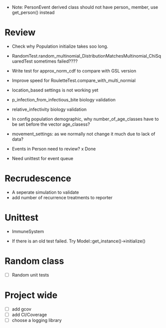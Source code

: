 - Note: PersonEvent derived class should not have person_ member, use get_person() instead
# Review 
- Check why Population initialize takes soo long.
-  RandomTest.random_multinomial_DistributionMatchesMultinomial_ChiSquaredTest sometimes failed????

- Write test for approx_norm_cdf to compare with GSL version
-  Improve speed for RouletteTest.compare_with_multi_normial
- location_based settings is not working yet

- p_infection_from_infectious_bite biology validation
- relative_infectivity biology validation

- In config population demographic, why number_of_age_classes have to be set before the vector age_clasess?

- movement_settings: as we normally not change it much due to lack of data?
- Events in Person need to review? x Done
- Need unittest for event queue

# Recrudescence

- A seperate simulation to validate
- add number of recurrence treatments to reporter

# Unittest
- ImmuneSystem

- If there is an old test failed. Try Model::get_instance()->initialize()

# Random class

- [ ] Random unit tests

# Project wide

- [ ] add gcov
- [ ] add CI/Coverage
- [ ] choose a logging library
